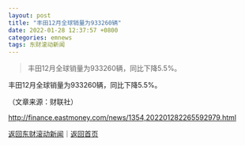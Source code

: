 ```yaml
---
layout: post
title: "丰田12月全球销量为933260辆"
date: 2022-01-28 12:37:57 +0800
categories: emnews
tags: 东财滚动新闻
---
```

> 丰田12月全球销量为933260辆，同比下降5.5%。

<p>丰田12月全球销量为933260辆，同比下降5.5%。</p><p class="em_media">（文章来源：财联社）</p>

<http://finance.eastmoney.com/news/1354,202201282265592979.html>

[返回东财滚动新闻](//finews.withounder.com/emnews/)｜[返回首页](//finews.withounder.com/)